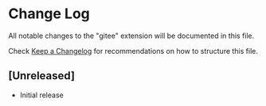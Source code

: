 # Change Log

All notable changes to the "gitee" extension will be documented in this file.

Check [Keep a Changelog](http://keepachangelog.com/) for recommendations on how to structure this file.

## [Unreleased]

- Initial release